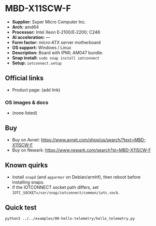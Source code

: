 # MBD-X11SCW-F

- **Supplier:** Super Micro Computer  Inc.
- **Arch:** amd64
- **Processor:** Intel Xeon E‑2100/E‑2200; C246
- **AI acceleration:** —
- **Form factor:** micro‑ATX server motherboard
- **OS support:** Windows / Linux
- **Description:** Board with IPMI; AM047 bundle.
- **Snap install:** `sudo snap install iotconnect`
- **Setup:** `iotconnect.setup`

## Official links
- Product page: (add link)

### OS images & docs
- (none listed)

## Buy
- Buy on Avnet: https://www.avnet.com/shop/us/search/?text=MBD-X11SCW-F
- Buy on Newark: https://www.newark.com/search?st=MBD-X11SCW-F

## Known quirks
- Install `snapd` (and `apparmor` on Debian/armhf), then reboot before installing snaps.
- If the IOTCONNECT socket path differs, set `IOTC_SOCKET=/var/snap/iotconnect/common/iotc.sock`.

## Quick test
```bash
python3 ../../examples/00-hello-telemetry/hello_telemetry.py
```
